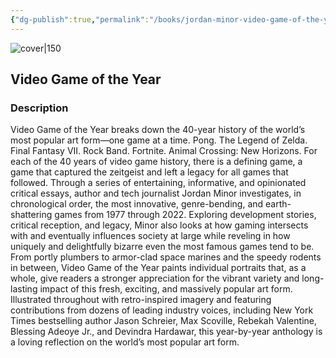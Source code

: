 ```yaml
---
{"dg-publish":true,"permalink":"/books/jordan-minor-video-game-of-the-year/","title":"\"Video Game of the Year\"","tags":["video-games","non-fiction","history"]}
---
```




![cover|150](http://books.google.com/books/content?id=7giBEAAAQBAJ&printsec=frontcover&img=1&zoom=1&edge=curl&source=gbs_api)

## Video Game of the Year

### Description

Video Game of the Year breaks down the 40-year history of the world’s most popular art form—one game at a time. Pong. The Legend of Zelda. Final Fantasy VII. Rock Band. Fortnite. Animal Crossing: New Horizons. For each of the 40 years of video game history, there is a defining game, a game that captured the zeitgeist and left a legacy for all games that followed. Through a series of entertaining, informative, and opinionated critical essays, author and tech journalist Jordan Minor investigates, in chronological order, the most innovative, genre-bending, and earth-shattering games from 1977 through 2022. Exploring development stories, critical reception, and legacy, Minor also looks at how gaming intersects with and eventually influences society at large while reveling in how uniquely and delightfully bizarre even the most famous games tend to be. From portly plumbers to armor-clad space marines and the speedy rodents in between, Video Game of the Year paints individual portraits that, as a whole, give readers a stronger appreciation for the vibrant variety and long-lasting impact of this fresh, exciting, and massively popular art form. Illustrated throughout with retro-inspired imagery and featuring contributions from dozens of leading industry voices, including New York Times bestselling author Jason Schreier, Max Scoville, Rebekah Valentine, Blessing Adeoye Jr., and Devindra Hardawar, this year-by-year anthology is a loving reflection on the world’s most popular art form.
```